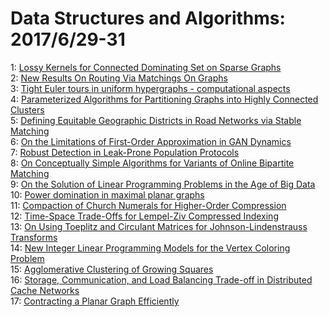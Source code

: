# Data Structures and Algorithms: 2017/6/29-31  
1: [Lossy Kernels for Connected Dominating Set on Sparse Graphs](https://doi.org/10.48550/arXiv.1706.09339)  
2: [New Results On Routing Via Matchings On Graphs](https://doi.org/10.48550/arXiv.1706.09355)  
3: [Tight Euler tours in uniform hypergraphs - computational aspects](https://doi.org/10.48550/arXiv.1706.09356)  
4: [Parameterized Algorithms for Partitioning Graphs into Highly Connected  Clusters](https://doi.org/10.48550/arXiv.1706.09487)  
5: [Defining Equitable Geographic Districts in Road Networks via Stable  Matching](https://doi.org/10.48550/arXiv.1706.09593)  
6: [On the Limitations of First-Order Approximation in GAN Dynamics](https://doi.org/10.48550/arXiv.1706.09884)  
7: [Robust Detection in Leak-Prone Population Protocols](https://doi.org/10.48550/arXiv.1706.09937)  
8: [On Conceptually Simple Algorithms for Variants of Online Bipartite  Matching](https://doi.org/10.48550/arXiv.1706.09966)  
9: [On the Solution of Linear Programming Problems in the Age of Big Data](https://doi.org/10.48550/arXiv.1706.10030)  
10: [Power domination in maximal planar graphs](https://doi.org/10.48550/arXiv.1706.10047)  
11: [Compaction of Church Numerals for Higher-Order Compression](https://doi.org/10.48550/arXiv.1706.10061)  
12: [Time-Space Trade-Offs for Lempel-Ziv Compressed Indexing](https://doi.org/10.48550/arXiv.1706.10094)  
13: [On Using Toeplitz and Circulant Matrices for Johnson-Lindenstrauss  Transforms](https://doi.org/10.48550/arXiv.1706.10110)  
14: [New Integer Linear Programming Models for the Vertex Coloring Problem](https://doi.org/10.48550/arXiv.1706.10191)  
15: [Agglomerative Clustering of Growing Squares](https://doi.org/10.48550/arXiv.1706.10195)  
16: [Storage, Communication, and Load Balancing Trade-off in Distributed  Cache Networks](https://doi.org/10.48550/arXiv.1706.10209)  
17: [Contracting a Planar Graph Efficiently](https://doi.org/10.48550/arXiv.1706.10228)  